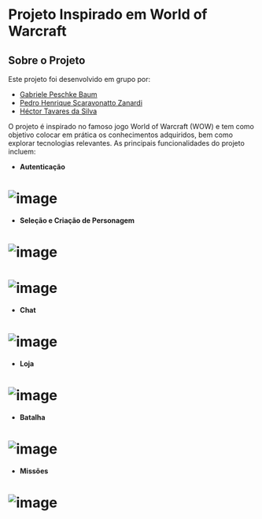 # Projeto Inspirado em World of Warcraft

## Sobre o Projeto

Este projeto foi desenvolvido em grupo por:

- [Gabriele Peschke Baum](https://www.linkedin.com/in/gabriele-peschke-baum-7aa065198/)
- [Pedro Henrique Scaravonatto Zanardi](https://www.linkedin.com/in/pedro-henrique-scaravonatto-zanardi-774373184/)
- [Héctor Tavares da Silva](https://www.linkedin.com/in/hector-tavares/)

O projeto é inspirado no famoso jogo World of Warcraft (WOW) e tem como objetivo colocar em prática os conhecimentos adquiridos, bem como explorar tecnologias relevantes. As principais funcionalidades do projeto incluem:

- **Autenticação**
# ![image](https://github.com/HectorTavares/Trainee/assets/63106769/2bf0b7aa-5e8c-406e-9cbc-c831bb23765e)


- **Seleção e Criação de Personagem**
# ![image](https://github.com/HectorTavares/Trainee/assets/63106769/f0bcf3dd-c30f-46e2-b371-baa65c6e01fb)
# ![image](https://github.com/HectorTavares/Trainee/assets/63106769/c121773a-838c-4b82-91e6-80ede2f8ce62)


- **Chat**
# ![image](https://github.com/HectorTavares/Trainee/assets/63106769/f733960a-851c-455c-ad68-4bd06bb59d29)


- **Loja**
# ![image](https://github.com/HectorTavares/Trainee/assets/63106769/3619c1b6-339c-47de-b5fb-9623ee4d974f)


- **Batalha**
# ![image](https://github.com/HectorTavares/Trainee/assets/63106769/9481fc1c-a394-4eb8-a255-cb12b00d6831)


- **Missões**
# ![image](https://github.com/HectorTavares/Trainee/assets/63106769/b8958aac-6631-4d0f-8f51-5a6394fc5be2)
